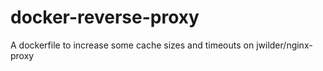 # docker-reverse-proxy
A dockerfile to increase some cache sizes and timeouts on jwilder/nginx-proxy

